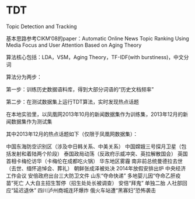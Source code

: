 # TDT
Topic Detection and Tracking

基本思路参考CIKM‘08的paper：Automatic Online News Topic Ranking Using Media Focus and User Attention Based on Aging Theory

算法核心包括：LDA，VSM，Aging Theory，TF-IDF(with burstiness)，中文分词

算法分为两步：

第一步：训练历史数据语料库，得到大部分词语的“历史文档频率”

第二步：在测试数据集上运行TDT算法，实时发现热点话题

在本地实验里，以凤凰网2013年10月的新闻数据集作为训练集，2013年12月的新闻数据集作为测试集

其中2013年12月的热点话题如下（仅限于凤凰网数据集）：

中国东海防空识别区（涉及中日韩关系、中美关系）
中国嫦娥三号探月卫星（包括发射和着陆两个阶段）
泰国政局动荡（反政府示威冲突、英拉解散国会）
英国首相卡梅伦访华（卡梅伦在成都吃火锅）
华东地区雾霾
南非前总统曼德拉去世（去世、缅怀追悼会、葬礼）
朝鲜张成泽被处决
2014年放假安排出炉
中央经济工作会议
安倍政府出台三大防卫文件
山东“夺命快递”
多地婴儿因“夺命乙肝疫苗”死亡
人大自主招生暂停（招生处处长被调查）
安倍“拜鬼”
单独二胎
人社部回应“延迟退休”
四川泸州商城连环爆炸
俄火车站遭“黑寡妇”恐怖袭击




